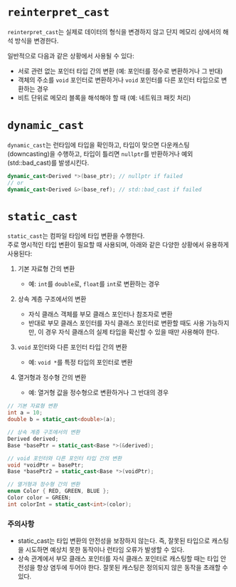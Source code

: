 # `reinterpret_cast`

`reinterpret_cast`는 실제로 데이터의 형식을 변경하지 않고 단지 메모리 상에서의 해석 방식을 변경한다.

일반적으로 다음과 같은 상황에서 사용될 수 있다:

- 서로 관련 없는 포인터 타입 간의 변환 (예: 포인터를 정수로 변환하거나 그 반대)
- 객체의 주소를 `void` 포인터로 변환하거나 `void` 포인터를 다른 포인터 타입으로 변환하는 경우
- 비트 단위로 메모리 블록을 해석해야 할 때 (예: 네트워크 패킷 처리)

# `dynamic_cast`

`dynamic_cast`는 런타임에 타입을 확인하고, 타입이 맞으면 다운캐스팅(downcasting)을 수행하고,
타입이 틀리면 `nullptr`를 반환하거나 예외(std::bad_cast)를 발생시킨다.

```c++
dynamic_cast<Derived *>(base_ptr); // nullptr if failed
// or
dynamic_cast<Derived &>(base_ref); // std::bad_cast if failed
```

# `static_cast`

`static_cast`는 컴파일 타임에 타입 변환을 수행한다. <br>
주로 명시적인 타입 변환이 필요할 때 사용되며, 아래와 같은 다양한 상황에서 유용하게 사용된다:

1. 기본 자료형 간의 변환
    - 예: `int`를 `double`로, `float`를 `int`로 변환하는 경우

2. 상속 계층 구조에서의 변환
    - 자식 클래스 객체를 부모 클래스 포인터나 참조자로 변환
    - 반대로 부모 클래스 포인터를 자식 클래스 포인터로 변환할 때도 사용 가능하지만, 이 경우 자식 클래스의 실제 타입을 확신할 수 있을 때만 사용해야 한다.

3. `void` 포인터와 다른 포인터 타입 간의 변환
    - 예: `void *`를 특정 타입의 포인터로 변환

4. 열거형과 정수형 간의 변환
    - 예: 열거형 값을 정수형으로 변환하거나 그 반대의 경우

```c++
// 기본 자료형 변환
int a = 10;
double b = static_cast<double>(a);

// 상속 계층 구조에서의 변환
Derived derived;
Base *basePtr = static_cast<Base *>(&derived);

// void 포인터와 다른 포인터 타입 간의 변환
void *voidPtr = basePtr;
Base *basePtr2 = static_cast<Base *>(voidPtr);

// 열거형과 정수형 간의 변환
enum Color { RED, GREEN, BLUE };
Color color = GREEN;
int colorInt = static_cast<int>(color);
```

### 주의사항

- static_cast는 타입 변환의 안전성을 보장하지 않는다. 즉, 잘못된 타입으로 캐스팅을 시도하면 예상치 못한 동작이나 런타임 오류가 발생할 수 있다.
- 상속 관계에서 부모 클래스 포인터를 자식 클래스 포인터로 캐스팅할 때는 타입 안전성을 항상 염두에 두어야 한다. 잘못된 캐스팅은 정의되지 않은 동작을 초래할 수 있다.
